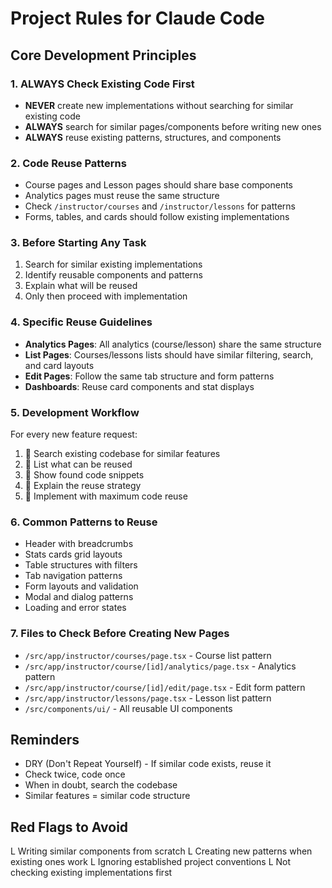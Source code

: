 # Project Rules for Claude Code

## Core Development Principles

### 1. ALWAYS Check Existing Code First
- **NEVER** create new implementations without searching for similar existing code
- **ALWAYS** search for similar pages/components before writing new ones
- **ALWAYS** reuse existing patterns, structures, and components

### 2. Code Reuse Patterns
- Course pages and Lesson pages should share base components
- Analytics pages must reuse the same structure
- Check `/instructor/courses` and `/instructor/lessons` for patterns
- Forms, tables, and cards should follow existing implementations

### 3. Before Starting Any Task
1. Search for similar existing implementations
2. Identify reusable components and patterns
3. Explain what will be reused
4. Only then proceed with implementation

### 4. Specific Reuse Guidelines
- **Analytics Pages**: All analytics (course/lesson) share the same structure
- **List Pages**: Courses/lessons lists should have similar filtering, search, and card layouts
- **Edit Pages**: Follow the same tab structure and form patterns
- **Dashboards**: Reuse card components and stat displays

### 5. Development Workflow
For every new feature request:
1.  Search existing codebase for similar features
2.  List what can be reused
3.  Show found code snippets
4.  Explain the reuse strategy
5.  Implement with maximum code reuse

### 6. Common Patterns to Reuse
- Header with breadcrumbs
- Stats cards grid layouts
- Table structures with filters
- Tab navigation patterns
- Form layouts and validation
- Modal and dialog patterns
- Loading and error states

### 7. Files to Check Before Creating New Pages
- `/src/app/instructor/courses/page.tsx` - Course list pattern
- `/src/app/instructor/course/[id]/analytics/page.tsx` - Analytics pattern
- `/src/app/instructor/course/[id]/edit/page.tsx` - Edit form pattern
- `/src/app/instructor/lessons/page.tsx` - Lesson list pattern
- `/src/components/ui/` - All reusable UI components

## Reminders
- DRY (Don't Repeat Yourself) - If similar code exists, reuse it
- Check twice, code once
- When in doubt, search the codebase
- Similar features = similar code structure

## Red Flags to Avoid
L Writing similar components from scratch
L Creating new patterns when existing ones work
L Ignoring established project conventions
L Not checking existing implementations first